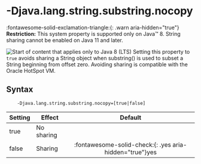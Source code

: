 <!--
* Copyright (c) 2017, 2023 IBM Corp. and others
*
* This program and the accompanying materials are made
* available under the terms of the Eclipse Public License 2.0
* which accompanies this distribution and is available at
* https://www.eclipse.org/legal/epl-2.0/ or the Apache
* License, Version 2.0 which accompanies this distribution and
* is available at https://www.apache.org/licenses/LICENSE-2.0.
*
* This Source Code may also be made available under the
* following Secondary Licenses when the conditions for such
* availability set forth in the Eclipse Public License, v. 2.0
* are satisfied: GNU General Public License, version 2 with
* the GNU Classpath Exception [1] and GNU General Public
* License, version 2 with the OpenJDK Assembly Exception [2].
*
* [1] https://www.gnu.org/software/classpath/license.html
* [2] https://openjdk.org/legal/assembly-exception.html
*
* SPDX-License-Identifier: EPL-2.0 OR Apache-2.0 OR GPL-2.0 WITH
* Classpath-exception-2.0 OR LicenseRef-GPL-2.0 WITH Assembly-exception
-->

# -Djava.lang.string.substring.nocopy

:fontawesome-solid-exclamation-triangle:{: .warn aria-hidden="true"} **Restriction:** This system property is supported only on Java&trade; 8. String sharing cannot be enabled on Java 11 and later.

![Start of content that applies only to Java 8 (LTS)](cr/java8.png) Setting this property to `true` avoids sharing a String object when substring() is used to subset a String beginning from offset zero. Avoiding sharing is compatible with the Oracle HotSpot VM.

## Syntax

        -Djava.lang.string.substring.nocopy=[true|false]

| Setting      | Effect     | Default                                                                            |
|--------------|------------|:----------------------------------------------------------------------------------:|
| true         | No sharing |                                                                                    |
| false        | Sharing    | :fontawesome-solid-check:{: .yes aria-hidden="true"}<span class="sr-only">yes</span>     |


<!-- ==== END OF TOPIC ==== djavalangstringsubstringnocopy.md ==== -->
